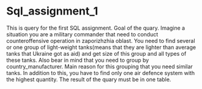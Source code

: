 # Sql_assignment_1

This is query for the first SQL assignment.
Goal of the quary. Imagine a situation you are a military commander that need to conduct counteroffensive operation in zaporizhzhia oblast. You need to find several or one group of light-weight tanks(means that they are lighter than average tanks that Ukraine got as aid) and get size of this group and all types of these tanks. Also bear in mind that you need to group by country_manufacturer. Main reason for this grouping that you need similar tanks. In addition to this, you have to find only one air defence system with the highest quantity. The result of the quary must be in one table.
